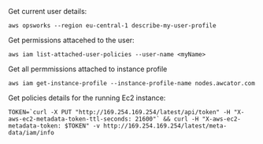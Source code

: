 Get current user details:
```
aws opsworks --region eu-central-1 describe-my-user-profile
```
Get permissions attacehed to the user: <br>
```
aws iam list-attached-user-policies --user-name <myName>
```
Get all permmissions attached to instance profile
```
aws iam get-instance-profile --instance-profile-name nodes.awcator.com
```
Get policies details for the running Ec2 instance:
```
TOKEN=`curl -X PUT "http://169.254.169.254/latest/api/token" -H "X-aws-ec2-metadata-token-ttl-seconds: 21600"` && curl -H "X-aws-ec2-metadata-token: $TOKEN" -v http://169.254.169.254/latest/meta-data/iam/info
```
